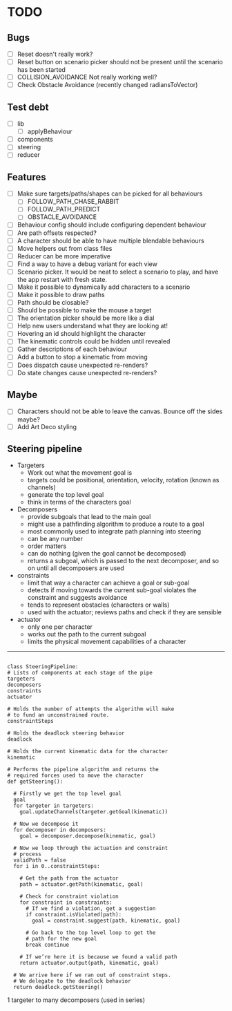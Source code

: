 # TODO

## Bugs

- [ ] Reset doesn't really work?
- [ ] Reset button on scenario picker should not be present until the scenario has been started
- [ ] COLLISION_AVOIDANCE Not really working well?
- [ ] Check Obstacle Avoidance (recently changed radiansToVector)

## Test debt

- [ ] lib
  - [ ] applyBehaviour
- [ ] components
- [ ] steering
- [ ] reducer

## Features

- [ ] Make sure targets/paths/shapes can be picked for all behaviours
  - [ ] FOLLOW_PATH_CHASE_RABBIT
  - [ ] FOLLOW_PATH_PREDICT
  - [ ] OBSTACLE_AVOIDANCE
- [ ] Behaviour config should include configuring dependent behaviour
- [ ] Are path offsets respected?
- [ ] A character should be able to have multiple blendable behaviours
- [ ] Move helpers out from class files
- [ ] Reducer can be more imperative
- [ ] Find a way to have a debug variant for each view
- [ ] Scenario picker. It would be neat to select a scenario to play, and have the app restart with fresh state.
- [ ] Make it possible to dynamically add characters to a scenario
- [ ] Make it possible to draw paths
- [ ] Path should be closable?
- [ ] Should be possible to make the mouse a target
- [ ] The orientation picker should be more like a dial
- [ ] Help new users understand what they are looking at!
- [ ] Hovering an id should highlight the character
- [ ] The kinematic controls could be hidden until revealed
- [ ] Gather descriptions of each behaviour
- [ ] Add a button to stop a kinematic from moving
- [ ] Does dispatch cause unexpected re-renders?
- [ ] Do state changes cause unexpected re-renders?

## Maybe

- [ ] Characters should not be able to leave the canvas. Bounce off the sides maybe?
- [ ] Add Art Deco styling

## Steering pipeline

- Targeters
  - Work out what the movement goal is
  - targets could be positional, orientation, velocity, rotation (known as channels)
  - generate the top level goal
  - think in terms of the characters goal
- Decomposers
  - provide subgoals that lead to the main goal
  - might use a pathfinding algorithm to produce a route to a goal
  - most commonly used to integrate path planning into steering
  - can be any number
  - order matters
  - can do nothing (given the goal cannot be decomposed)
  - returns a subgoal, which is passed to the next decomposer, and so on until all decomposers are used
- constraints
  - limit that way a character can achieve a goal or sub-goal
  - detects if moving towards the current sub-goal violates the constraint and suggests avoidance
  - tends to represent obstacles (characters or walls)
  - used with the actuator; reviews paths and check if they are sensible
- actuator
  - only one per character
  - works out the path to the current subgoal
  - limits the physical movement capabilities of a character

---

```

class SteeringPipeline:
# Lists of components at each stage of the pipe
targeters
decomposers
constraints
actuator

# Holds the number of attempts the algorithm will make
# to fund an unconstrained route.
constraintSteps

# Holds the deadlock steering behavior
deadlock

# Holds the current kinematic data for the character
kinematic

# Performs the pipeline algorithm and returns the
# required forces used to move the character
def getSteering():

  # Firstly we get the top level goal
  goal
  for targeter in targeters:
    goal.updateChannels(targeter.getGoal(kinematic))

  # Now we decompose it
  for decomposer in decomposers:
    goal = decomposer.decompose(kinematic, goal)

  # Now we loop through the actuation and constraint
  # process
  validPath = false
  for i in 0..constraintSteps:

    # Get the path from the actuator
    path = actuator.getPath(kinematic, goal)

    # Check for constraint violation
    for constraint in constraints:
      # If we find a violation, get a suggestion
      if constraint.isViolated(path):
        goal = constraint.suggest(path, kinematic, goal)

      # Go back to the top level loop to get the
      # path for the new goal
      break continue

    # If we’re here it is because we found a valid path
    return actuator.output(path, kinematic, goal)

  # We arrive here if we ran out of constraint steps.
  # We delegate to the deadlock behavior
  return deadlock.getSteering()
```

1 targeter to many decomposers (used in series)
